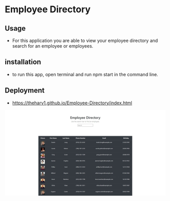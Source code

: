 # Employee Directory

## Usage
* For this application you are able to view your employee directory and search for an employee or employees.

## installation
* to run this app, open terminal and run npm start in the command line.

## Deployment
* https://theharv1.github.io/Employee-Directory/index.html

![screenshot](./img/screenshot.jpeg)

